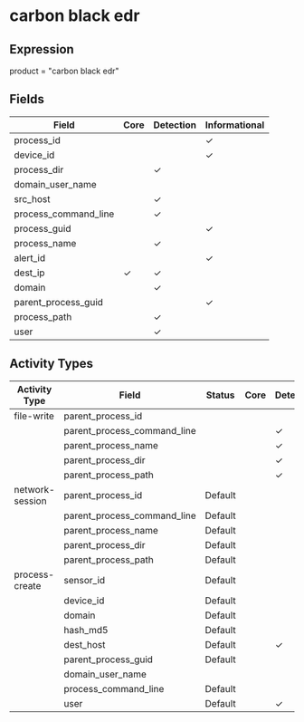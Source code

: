 carbon black edr
================

Expression
----------

product = "carbon black edr"

Fields
------

| Field                | Core     | Detection | Informational |
| -------------------- | -------- | --------- | ------------- |
| process_id           |          |           | &#10003;      |
| device_id            |          |           | &#10003;      |
| process_dir          |          | &#10003;  |               |
| domain_user_name     |          |           |               |
| src_host             |          | &#10003;  |               |
| process_command_line |          | &#10003;  |               |
| process_guid         |          |           | &#10003;      |
| process_name         |          | &#10003;  |               |
| alert_id             |          |           | &#10003;      |
| dest_ip              | &#10003; | &#10003;  |               |
| domain               |          | &#10003;  |               |
| parent_process_guid  |          |           | &#10003;      |
| process_path         |          | &#10003;  |               |
| user                 |          | &#10003;  |               |

Activity Types
--------------

| Activity Type   | Field                       | Status  | Core | Detection | Informational |
| --------------- | --------------------------- | ------- | ---- | --------- | ------------- |
| file-write      | parent_process_id           |         |      |           | &#10003;      |
|                 | parent_process_command_line |         |      | &#10003;  |               |
|                 | parent_process_name         |         |      | &#10003;  |               |
|                 | parent_process_dir          |         |      | &#10003;  |               |
|                 | parent_process_path         |         |      | &#10003;  |               |
| network-session | parent_process_id           | Default |      |           | &#10003;      |
|                 | parent_process_command_line | Default |      |           | &#10003;      |
|                 | parent_process_name         | Default |      |           | &#10003;      |
|                 | parent_process_dir          | Default |      |           | &#10003;      |
|                 | parent_process_path         | Default |      |           | &#10003;      |
| process-create  | sensor_id                   | Default |      |           | &#10003;      |
|                 | device_id                   | Default |      |           | &#10003;      |
|                 | domain                      | Default |      |           | &#10003;      |
|                 | hash_md5                    | Default |      |           | &#10003;      |
|                 | dest_host                   | Default |      | &#10003;  |               |
|                 | parent_process_guid         | Default |      |           | &#10003;      |
|                 | domain_user_name            |         |      |           |               |
|                 | process_command_line        | Default |      |           | &#10003;      |
|                 | user                        | Default |      | &#10003;  |               |

